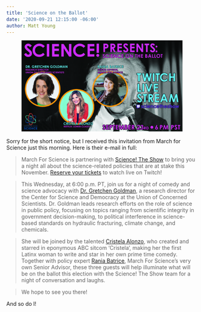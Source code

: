 ```yaml
---
title: 'Science on the Ballot'
date: '2020-09-21 12:15:00 -06:00'
author: Matt Young
---
```

<figure>
<img src="/uploads/2020/Science_Presents.jpg" alt="Poster"/>
<figcaption>
</figcaption>
</figure>

Sorry for the short notice, but I received this invitation from March for Science just this morning. Here is their e-mail in full:

>March For Science is partnering with [Science! The Show](https://marchforscience.us20.list-manage.com/track/click?u=411a4f036b04a4b0a416702e2&id=53a573c7bf&e=515ccd05e3) to bring you a night all about the science-related policies that are at stake this November. [Reserve your tickets](https://marchforscience.us20.list-manage.com/track/click?u=411a4f036b04a4b0a416702e2&id=a979bc80f8&e=515ccd05e3) to watch live on Twitch!

>This Wednesday, at 6:00 p.m. PT, join us for a night of comedy and science advocacy with [Dr. Gretchen Goldman](https://marchforscience.us20.list-manage.com/track/click?u=411a4f036b04a4b0a416702e2&id=61acc9e838&e=515ccd05e3), a research director for the Center for Science and Democracy at the Union of Concerned Scientists. Dr. Goldman leads research efforts on the role of science in public policy, focusing on topics ranging from scientific integrity in government decision-making, to political interference in science-based standards on hydraulic fracturing, climate change, and chemicals.

<!--more-->

>She will be joined by the talented [Cristela Alonzo](https://marchforscience.us20.list-manage.com/track/click?u=411a4f036b04a4b0a416702e2&id=21b75ce69c&e=515ccd05e3), who created and starred in eponymous ABC sitcom ‘Cristela‘, making her the first Latinx woman to write and star in her own prime time comedy. Together with policy expert [Rania Batrice](https://marchforscience.us20.list-manage.com/track/click?u=411a4f036b04a4b0a416702e2&id=3fc096234a&e=515ccd05e3), March For Science’s very own Senior Advisor, these three guests will help illuminate what will be on the ballot this election with the Science! The Show team for a night of conversation and laughs.

>We hope to see you there!

And so do I!
